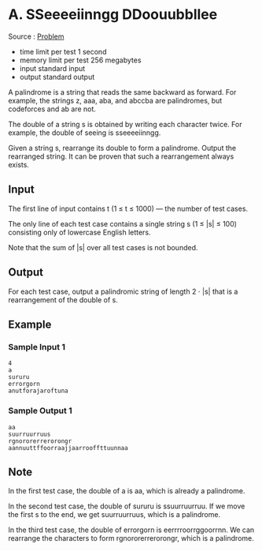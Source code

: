 # A. SSeeeeiinngg DDoouubbllee

Source : [Problem](https://codeforces.com/problemset/problem/1758/A)

- time limit per test 1 second
- memory limit per test 256 megabytes
- input standard input
- output standard output

A palindrome is a string that reads the same backward as forward. For example, the strings z, aaa, aba, and abccba are palindromes, but codeforces and ab are not.

The double of a string s is obtained by writing each character twice. For example, the double of seeing is sseeeeiinngg.

Given a string s, rearrange its double to form a palindrome. Output the rearranged string. It can be proven that such a rearrangement always exists.

## Input

The first line of input contains t (1 ≤ t ≤ 1000) — the number of test cases.

The only line of each test case contains a single string s (1 ≤ |s| ≤ 100) consisting only of lowercase English letters.

Note that the sum of |s|
over all test cases is not bounded.

## Output

For each test case, output a palindromic string of length 2 ⋅ |s| that is a rearrangement of the double of s.

## Example

### Sample Input 1

    4
    a
    sururu
    errorgorn
    anutforajaroftuna

### Sample Output 1

    aa
    suurruurruus
    rgnororerrerorongr
    aannuuttffoorraajjaarrooffttuunnaa

## Note

In the first test case, the double of a
is aa, which is already a palindrome.

In the second test case, the double of sururu
is ssuurruurruu. If we move the first s
to the end, we get suurruurruus, which is a palindrome.

In the third test case, the double of errorgorn
is eerrrroorrggoorrnn. We can rearrange the characters to form rgnororerrerorongr, which is a palindrome.
